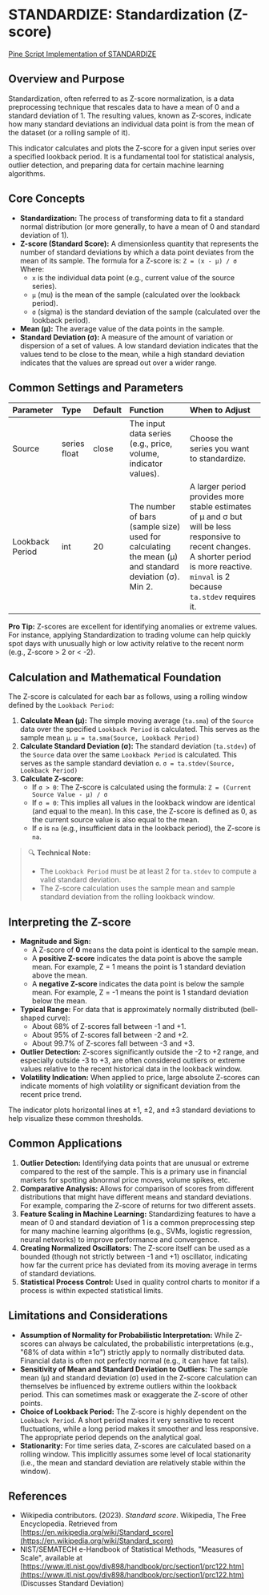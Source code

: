 # STANDARDIZE: Standardization (Z-score)

[Pine Script Implementation of STANDARDIZE](https://github.com/mihakralj/pinescript/blob/main/indicators/numerics/standardize.pine)

## Overview and Purpose

Standardization, often referred to as Z-score normalization, is a data preprocessing technique that rescales data to have a mean of 0 and a standard deviation of 1. The resulting values, known as Z-scores, indicate how many standard deviations an individual data point is from the mean of the dataset (or a rolling sample of it).

This indicator calculates and plots the Z-score for a given input series over a specified lookback period. It is a fundamental tool for statistical analysis, outlier detection, and preparing data for certain machine learning algorithms.

## Core Concepts

*   **Standardization:** The process of transforming data to fit a standard normal distribution (or more generally, to have a mean of 0 and standard deviation of 1).
*   **Z-score (Standard Score):** A dimensionless quantity that represents the number of standard deviations by which a data point deviates from the mean of its sample.
    The formula for a Z-score is:
    `Z = (x - μ) / σ`
    Where:
    *   `x` is the individual data point (e.g., current value of the source series).
    *   `μ` (mu) is the mean of the sample (calculated over the lookback period).
    *   `σ` (sigma) is the standard deviation of the sample (calculated over the lookback period).
*   **Mean (μ):** The average value of the data points in the sample.
*   **Standard Deviation (σ):** A measure of the amount of variation or dispersion of a set of values. A low standard deviation indicates that the values tend to be close to the mean, while a high standard deviation indicates that the values are spread out over a wider range.

## Common Settings and Parameters

| Parameter       | Type         | Default | Function                                                                                                | When to Adjust                                                                                                                                                              |
| :-------------- | :----------- | :------ | :------------------------------------------------------------------------------------------------------ | :-------------------------------------------------------------------------------------------------------------------------------------------------------------------------- |
| Source          | series float | close   | The input data series (e.g., price, volume, indicator values).                                          | Choose the series you want to standardize.                                                                                                                                  |
| Lookback Period | int          | 20      | The number of bars (sample size) used for calculating the mean (μ) and standard deviation (σ). Min 2.   | A larger period provides more stable estimates of μ and σ but will be less responsive to recent changes. A shorter period is more reactive. `minval` is 2 because `ta.stdev` requires it. |

**Pro Tip:** Z-scores are excellent for identifying anomalies or extreme values. For instance, applying Standardization to trading volume can help quickly spot days with unusually high or low activity relative to the recent norm (e.g., Z-score > 2 or < -2).

## Calculation and Mathematical Foundation

The Z-score is calculated for each bar as follows, using a rolling window defined by the `Lookback Period`:

1.  **Calculate Mean (μ):** The simple moving average (`ta.sma`) of the `Source` data over the specified `Lookback Period` is calculated. This serves as the sample mean `μ`.
    `μ = ta.sma(Source, Lookback Period)`
2.  **Calculate Standard Deviation (σ):** The standard deviation (`ta.stdev`) of the `Source` data over the same `Lookback Period` is calculated. This serves as the sample standard deviation `σ`.
    `σ = ta.stdev(Source, Lookback Period)`
3.  **Calculate Z-score:**
    *   If `σ > 0`: The Z-score is calculated using the formula:
        `Z = (Current Source Value - μ) / σ`
    *   If `σ = 0`: This implies all values in the lookback window are identical (and equal to the mean). In this case, the Z-score is defined as 0, as the current source value is also equal to the mean.
    *   If `σ` is `na` (e.g., insufficient data in the lookback period), the Z-score is `na`.

> 🔍 **Technical Note:**
> *   The `Lookback Period` must be at least 2 for `ta.stdev` to compute a valid standard deviation.
> *   The Z-score calculation uses the sample mean and sample standard deviation from the rolling lookback window.

## Interpreting the Z-score

*   **Magnitude and Sign:**
    *   A Z-score of **0** means the data point is identical to the sample mean.
    *   A **positive Z-score** indicates the data point is above the sample mean. For example, Z = 1 means the point is 1 standard deviation above the mean.
    *   A **negative Z-score** indicates the data point is below the sample mean. For example, Z = -1 means the point is 1 standard deviation below the mean.
*   **Typical Range:** For data that is approximately normally distributed (bell-shaped curve):
    *   About 68% of Z-scores fall between -1 and +1.
    *   About 95% of Z-scores fall between -2 and +2.
    *   About 99.7% of Z-scores fall between -3 and +3.
*   **Outlier Detection:** Z-scores significantly outside the -2 to +2 range, and especially outside -3 to +3, are often considered outliers or extreme values relative to the recent historical data in the lookback window.
*   **Volatility Indication:** When applied to price, large absolute Z-scores can indicate moments of high volatility or significant deviation from the recent price trend.

The indicator plots horizontal lines at ±1, ±2, and ±3 standard deviations to help visualize these common thresholds.

## Common Applications

1.  **Outlier Detection:** Identifying data points that are unusual or extreme compared to the rest of the sample. This is a primary use in financial markets for spotting abnormal price moves, volume spikes, etc.
2.  **Comparative Analysis:** Allows for comparison of scores from different distributions that might have different means and standard deviations. For example, comparing the Z-score of returns for two different assets.
3.  **Feature Scaling in Machine Learning:** Standardizing features to have a mean of 0 and standard deviation of 1 is a common preprocessing step for many machine learning algorithms (e.g., SVMs, logistic regression, neural networks) to improve performance and convergence.
4.  **Creating Normalized Oscillators:** The Z-score itself can be used as a bounded (though not strictly between -1 and +1) oscillator, indicating how far the current price has deviated from its moving average in terms of standard deviations.
5.  **Statistical Process Control:** Used in quality control charts to monitor if a process is within expected statistical limits.

## Limitations and Considerations

*   **Assumption of Normality for Probabilistic Interpretation:** While Z-scores can always be calculated, the probabilistic interpretations (e.g., "68% of data within ±1σ") strictly apply to normally distributed data. Financial data is often not perfectly normal (e.g., it can have fat tails).
*   **Sensitivity of Mean and Standard Deviation to Outliers:** The sample mean (μ) and standard deviation (σ) used in the Z-score calculation can themselves be influenced by extreme outliers within the lookback period. This can sometimes mask or exaggerate the Z-score of other points.
*   **Choice of Lookback Period:** The Z-score is highly dependent on the `Lookback Period`. A short period makes it very sensitive to recent fluctuations, while a long period makes it smoother and less responsive. The appropriate period depends on the analytical goal.
*   **Stationarity:** For time series data, Z-scores are calculated based on a rolling window. This implicitly assumes some level of local stationarity (i.e., the mean and standard deviation are relatively stable within the window).

## References

*   Wikipedia contributors. (2023). *Standard score*. Wikipedia, The Free Encyclopedia. Retrieved from [https://en.wikipedia.org/wiki/Standard_score](https://en.wikipedia.org/wiki/Standard_score)
*   NIST/SEMATECH e-Handbook of Statistical Methods, "Measures of Scale", available at [https://www.itl.nist.gov/div898/handbook/prc/section1/prc122.htm](https://www.itl.nist.gov/div898/handbook/prc/section1/prc122.htm) (Discusses Standard Deviation)
